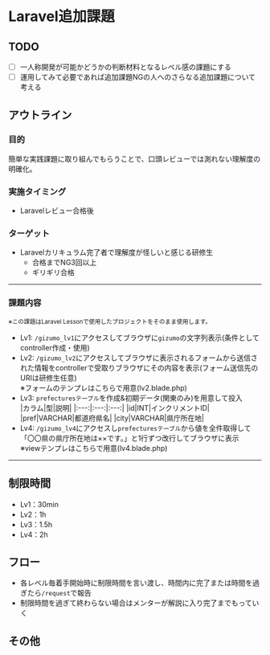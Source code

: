 # Laravel追加課題

## TODO
- [ ] 一人称開発が可能かどうかの判断材料となるレベル感の課題にする
- [ ] 運用してみて必要であれば追加課題NGの人へのさらなる追加課題について考える

## アウトライン
### 目的
簡単な実践課題に取り組んでもらうことで、口頭レビューでは測れない理解度の明確化。

### 実施タイミング
- Laravelレビュー合格後

### ターゲット
- Laravelカリキュラム完了者で理解度が怪しいと感じる研修生
  - 合格までNG3回以上
  - ギリギリ合格

---

### 課題内容
<small>※この課題はLaravel Lessonで使用したプロジェクトをそのまま使用します。</small>

  - Lv1: `/gizumo_lv1`にアクセスしてブラウザに`gizumo`の文字列表示(条件としてcontroller作成・使用)
  - Lv2: `/gizumo_lv2`にアクセスしてブラウザに表示されるフォームから送信された情報をcontrollerで受取りブラウザにその内容を表示(フォーム送信先のURIは研修生任意)  
    ※フォームのテンプレはこちらで用意(lv2.blade.php)
  - Lv3: `prefecturesテーブル`を作成&初期データ(関東のみ)を用意して投入  
    |カラム|型|説明|
    |:---:|:---:|:---:|
    |id|INT|インクリメントID|
    |pref|VARCHAR|都道府県名|
    |city|VARCHAR|県庁所在地|
  - Lv4: `/gizumo_lv4`にアクセスし`prefecturesテーブル`から値を全件取得して「〇〇県の県庁所在地は××です。」と1行ずつ改行してブラウザに表示  
    ※viewテンプレはこちらで用意(lv4.blade.php)

---

## 制限時間
- Lv1：30min
- Lv2：1h
- Lv3：1.5h
- Lv4：2h

## フロー
- 各レベル毎着手開始時に制限時間を言い渡し、時間内に完了または時間を過ぎたら`/request`で報告
- 制限時間を過ぎて終わらない場合はメンターが解説に入り完了までもっていく

## その他

